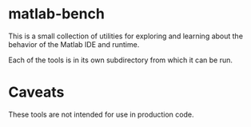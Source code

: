 matlab-bench
============

This is a small collection of utilities for exploring and learning about the behavior of the Matlab IDE and runtime.

Each of the tools is in its own subdirectory from which it can be run.

# Caveats

These tools are not intended for use in production code.
